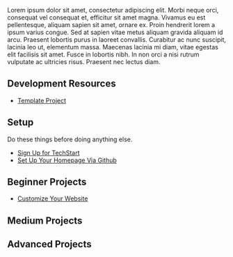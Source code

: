 Lorem ipsum dolor sit amet, consectetur adipiscing elit. Morbi neque orci, consequat vel consequat et, efficitur sit amet magna. Vivamus eu est pellentesque, aliquam sapien sit amet, ornare ex. Proin hendrerit lorem a ipsum varius congue. Sed at sapien vitae metus aliquam gravida aliquam id arcu. Praesent lobortis purus in laoreet convallis. Curabitur ac nunc suscipit, lacinia leo ut, elementum massa. Maecenas lacinia mi diam, vitae egestas elit facilisis sit amet. Fusce in lobortis nibh. In non orci a nisi rutrum vulputate ac ultricies risus. Praesent nec lectus diam.

## Development Resources

- [Template Project](https://techstart-dev.github.io/template)

## Setup
Do these things before doing anything else.

- [Sign Up for TechStart](#)
- [Set Up Your Homepage Via Github](https://techstart-dev.github.io/start)

## Beginner Projects

- [Customize Your Website](https://techstart-dev.github.io/website)

## Medium Projects

## Advanced Projects
